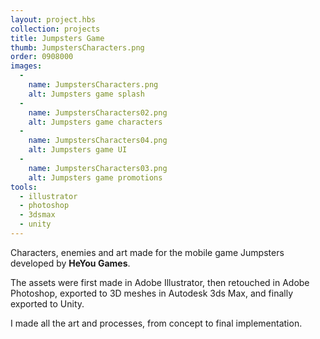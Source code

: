 ```yaml
---
layout: project.hbs
collection: projects
title: Jumpsters Game
thumb: JumpstersCharacters.png
order: 0908000
images:
  -
    name: JumpstersCharacters.png
    alt: Jumpsters game splash
  -
    name: JumpstersCharacters02.png
    alt: Jumpsters game characters
  -
    name: JumpstersCharacters04.png
    alt: Jumpsters game UI
  -
    name: JumpstersCharacters03.png
    alt: Jumpsters game promotions
tools:
  - illustrator
  - photoshop
  - 3dsmax
  - unity
---
```


Characters, enemies and art made for the mobile game Jumpsters developed by
**HeYou Games**.

The assets were first made in Adobe Illustrator, then retouched
in Adobe Photoshop, exported to 3D meshes in Autodesk 3ds Max, and finally
exported to Unity.

I made all the art and processes, from concept to final implementation.
